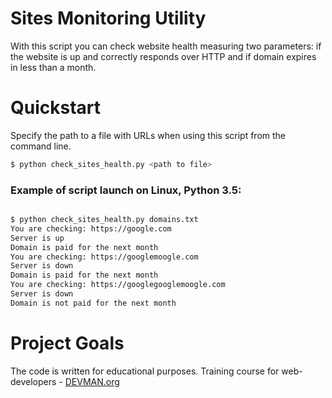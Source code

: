 # Sites Monitoring Utility

With this script you can check website health measuring two parameters: if the website is up and correctly responds over HTTP and if domain expires in less than a month.

# Quickstart

Specify the path to a file with URLs when using this script from the command line.

```bash
$ python check_sites_health.py <path to file>
```

### Example of script launch on Linux, Python 3.5:

```bash

$ python check_sites_health.py domains.txt
You are checking: https://google.com
Server is up
Domain is paid for the next month
You are checking: https://googlemoogle.com
Server is down
Domain is paid for the next month
You are checking: https://googlegooglemoogle.com
Server is down
Domain is not paid for the next month

```

# Project Goals

The code is written for educational purposes. Training course for web-developers - [DEVMAN.org](https://devman.org)
